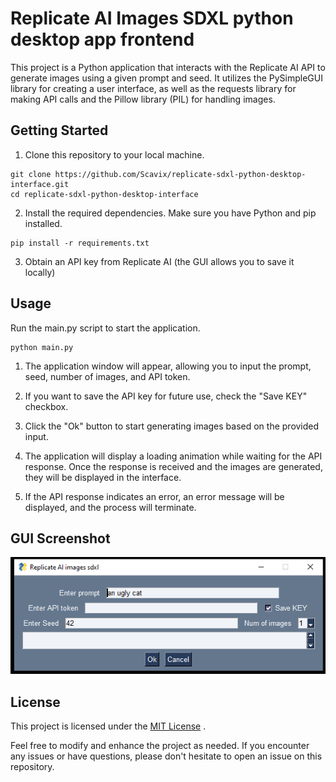 # Replicate AI Images SDXL python desktop app frontend

This project is a Python application that interacts with the Replicate AI API to generate images using a given prompt and seed. It utilizes the PySimpleGUI library for creating a user interface, as well as the requests library for making API calls and the Pillow library (PIL) for handling images.

## Getting Started

1. Clone this repository to your local machine.

```
git clone https://github.com/Scavix/replicate-sdxl-python-desktop-interface.git
cd replicate-sdxl-python-desktop-interface
```

2. Install the required dependencies. Make sure you have Python and pip installed.

```
pip install -r requirements.txt
```
3.  Obtain an API key from Replicate AI (the GUI allows you to save it locally)

## Usage
Run the main.py script to start the application.

```
python main.py
```

1. The application window will appear, allowing you to input the prompt, seed, number of images, and API token.

2. If you want to save the API key for future use, check the "Save KEY" checkbox.

3. Click the "Ok" button to start generating images based on the provided input.

4. The application will display a loading animation while waiting for the API response. Once the response is received and the images are generated, they will be displayed in the interface.

5. If the API response indicates an error, an error message will be displayed, and the process will terminate.

## GUI Screenshot
<p align="center">
    <img src="https://github.com/Scavix/replicate-sdxl-python-desktop-interface/blob/main/screenshot.PNG" />
</p>

## License
This project is licensed under the [MIT License](https://choosealicense.com/licenses/mit/) .

Feel free to modify and enhance the project as needed. If you encounter any issues or have questions, please don't hesitate to open an issue on this repository.
